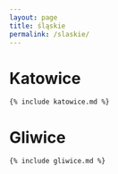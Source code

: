 ```yaml
---
layout: page
title: śląskie
permalink: /slaskie/
---
```


# Katowice

```
{% include katowice.md %}
```

# Gliwice

```
{% include gliwice.md %}
```
